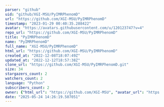 ```yaml
---
parser: "github"
uid: "github/XGI-MSU/PyIMRPhenomD"
url: "https://github.com/XGI-MSU/PyIMRPhenomD"
timestamp: "2023-01-29 00:40:35.288422"
avatar: "https://avatars.githubusercontent.com/u/120123747?v=4"
repo_url: "https://github.com/XGI-MSU/PyIMRPhenomD"
title: "PyIMRPhenomD"
name: "PyIMRPhenomD"
full_name: "XGI-MSU/PyIMRPhenomD"
html_url: "https://github.com/XGI-MSU/PyIMRPhenomD"
created_at: "2022-12-08T18:07:49Z"
updated_at: "2022-12-12T18:57:38Z"
clone_url: "https://github.com/XGI-MSU/PyIMRPhenomD.git"
size: 34
stargazers_count: 2
watchers_count: 2
language: "Python"
subscribers_count: 2
owner: {"html_url": "https://github.com/XGI-MSU", "avatar_url": "https://avatars.githubusercontent.com/u/120123747?v=4", "login": "XGI-MSU", "type": "Organization"}
date: "2025-05-24 14:26:19.507051"
---
```

